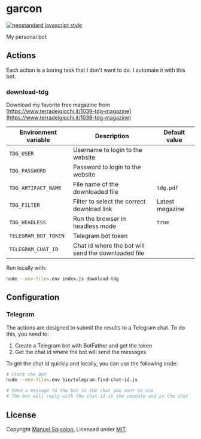 # garcon

[![neostandard javascript style](https://img.shields.io/badge/code_style-neostandard-brightgreen?style=flat)](https://github.com/neostandard/neostandard)

My personal bot


## Actions

Each action is a boring task that I don't want to do. I automate it with this bot.

### download-tdg

Download my favorite free magazine from [https://www.terradeigiochi.it/1039-tdg-magazine](https://www.terradeigiochi.it/1039-tdg-magazine)

| Environment variable | Description | Default value |
| --- | --- | --- |
| `TDG_USER` | Username to login to the website | |
| `TDG_PASSWORD` | Password to login to the website | |
| `TDG_ARTIFACT_NAME` | File name of the downloaded file | `tdg.pdf` |
| `TDG_FILTER` | Filter to select the correct download link | Latest megazine |
| `TDG_HEADLESS` | Run the browser in headless mode | `true` |
| `TELEGRAM_BOT_TOKEN` | Telegram bot token | |
| `TELEGRAM_CHAT_ID` | Chat id where the bot will send the downloaded file | |

Run locally with:

```sh
node --env-file=.env index.js download-tdg
```

## Configuration

### Telegram

The actions are designed to submit the results to a Telegram chat. To do this, you need to:
1. Create a Telegram bot with BotFather and get the token
2. Get the chat id where the bot will send the messages

To get the chat id quickly and locally, you can use the following code:

```sh
# Start the bot
node --env-file=.env bin/telegram-find-chat-id.js

# Send a message to the bot in the chat you want to use
# The bot will reply with the chat id in the console and in the chat
```

## License

Copyright [Manuel Spigolon](https://github.com/Eomm), Licensed under [MIT](./LICENSE).
